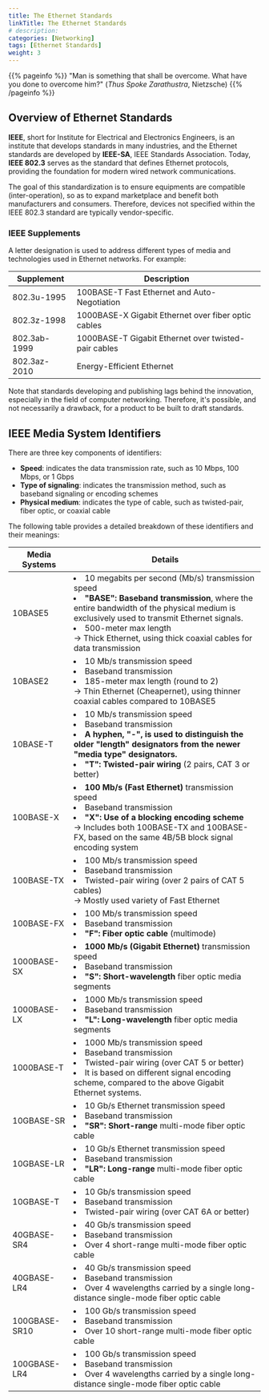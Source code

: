 ```yaml
---
title: The Ethernet Standards
linkTitle: The Ethernet Standards
# description: 
categories: [Networking]
tags: [Ethernet Standards]
weight: 3 
---
```


{{% pageinfo %}}
"Man is something that shall be overcome. What have you done to overcome him?" (_Thus Spoke Zarathustra_, Nietzsche)
{{% /pageinfo %}}


## Overview of Ethernet Standards

**IEEE**, short for Institute for Electrical and Electronics Engineers, is an institute that develops standards in many industries, and the Ethernet standards are developed by **IEEE-SA**, IEEE Standards Association. Today, **IEEE 802.3** serves as the standard that defines Ethernet protocols, providing the foundation for modern wired network communications.

The goal of this standardization is to ensure equipments are compatible (inter-operation), so as to expand marketplace and benefit both manufacturers and consumers. Therefore, devices not specified within the IEEE 802.3 standard are typically vendor-specific.



### IEEE Supplements

A letter designation is used to address different types of media and technologies used in Ethernet networks. For example:

| Supplement| Description         |
|-----------|-----------------|
| 802.3u-1995   |100BASE-T Fast Ethernet and Auto-Negotiation       |
| 802.3z-1998   | 1000BASE-X Gigabit Ethernet over fiber optic cables   |
| 802.3ab-1999   | 1000BASE-T Gigabit Ethernet over twisted-pair cables  |
| 802.3az-2010  |Energy-Efficient Ethernet


Note that standards developing and publishing lags behind the innovation, especially in the field of computer networking. Therefore, it's possible, and not necessarily a drawback, for a product to be built to draft standards.


## IEEE Media System Identifiers

There are three key components of identifiers:
- **Speed**: indicates the data transmission rate, such as 10 Mbps, 100 Mbps, or 1 Gbps
- **Type of signaling**: indicates the transmission method, such as baseband signaling or encoding schemes
- **Physical medium**: indicates the type of cable, such as twisted-pair, fiber optic, or coaxial cable

The following table provides a detailed breakdown of these identifiers and their meanings:

| Media Systems | Details   |
|-----------|-----------------|
|10BASE5 |<li> 10 megabits per second (Mb/s) transmission speed</li><li>**"BASE": Baseband transmission**, where the entire bandwidth of the physical medium is exclusively used to transmit Ethernet signals.</li><li> 500-meter max length</li>&rarr; Thick Ethernet, using thick coaxial cables for data transmission |
|10BASE2 |<li> 10 Mb/s transmission speed</li><li>Baseband transmission</li><li> 185-meter max length (round to 2) </li> &rarr; Thin Ethernet (Cheapernet), using thinner coaxial cables compared to 10BASE5    |
|10BASE-T |<li> 10 Mb/s transmission speed</li><li>Baseband transmission</li><li>**A hyphen, "-", is used to distinguish the older "length" designators from the newer "media type" designators.**</li><li>**"T":  Twisted-pair wiring** (2 pairs, CAT 3 or better) </li>    |
|100BASE-X |<li> **100 Mb/s (Fast Ethernet)** transmission speed</li><li>Baseband transmission</li><li> **"X": Use of a blocking encoding scheme**</li> &rarr; Includes both 100BASE-TX and 100BASE-FX, based on the same 4B/5B block signal encoding system    |
|100BASE-TX|<li> 100 Mb/s transmission speed</li><li>Baseband transmission</li><li> Twisted-pair wiring (over 2 pairs of CAT 5 cables)</li>&rarr; Mostly used variety of Fast Ethernet  |
|100BASE-FX |<li> 100 Mb/s transmission speed</li><li>Baseband transmission</li><li> **"F": Fiber optic cable** (multimode) </li>      |
|1000BASE-SX |<li> **1000 Mb/s (Gigabit Ethernet)** transmission speed</li><li>Baseband transmission</li><li> **"S": Short-wavelength** fiber optic media segments  |
|1000BASE-LX |<li> 1000 Mb/s transmission speed</li><li>Baseband transmission</li><li> **"L": Long-wavelength** fiber optic media segments  |
|1000BASE-T |<li> 1000 Mb/s transmission speed</li><li>Baseband transmission</li><li> Twisted-pair wiring (over CAT 5 or better) </li> <li>It is based on different signal encoding scheme, compared to the above Gigabit Ethernet systems. </li>  |
|10GBASE-SR |<li> 10 Gb/s Ethernet transmission speed</li><li>Baseband transmission</li><li> **"SR": Short-range** multi-mode fiber optic cable </li>  |
|10GBASE-LR |<li> 10 Gb/s Ethernet transmission speed</li><li>Baseband transmission</li><li> **"LR": Long-range** multi-mode fiber optic cable </li>  |
|10GBASE-T|<li> 10 Gb/s transmission speed</li><li>Baseband transmission</li><li> Twisted-pair wiring (over CAT 6A or better)</li>
|40GBASE-SR4|<li> 40 Gb/s transmission speed</li><li>Baseband transmission</li><li> Over 4 short-range multi-mode fiber optic cable </li>  |
|40GBASE-LR4|<li> 40 Gb/s transmission speed</li><li>Baseband transmission</li><li> Over 4 wavelengths carried by a single long-distance single-mode fiber optic cable </li>  |
|100GBASE-SR10|<li> 100 Gb/s transmission speed</li><li>Baseband transmission</li><li> Over 10 short-range multi-mode fiber optic cable </li>  |
|100GBASE-LR4|<li> 100 Gb/s transmission speed</li><li>Baseband transmission</li><li> Over 4 wavelengths carried by a single long-distance single-mode fiber optic cable </li>  |




<br>

<br>